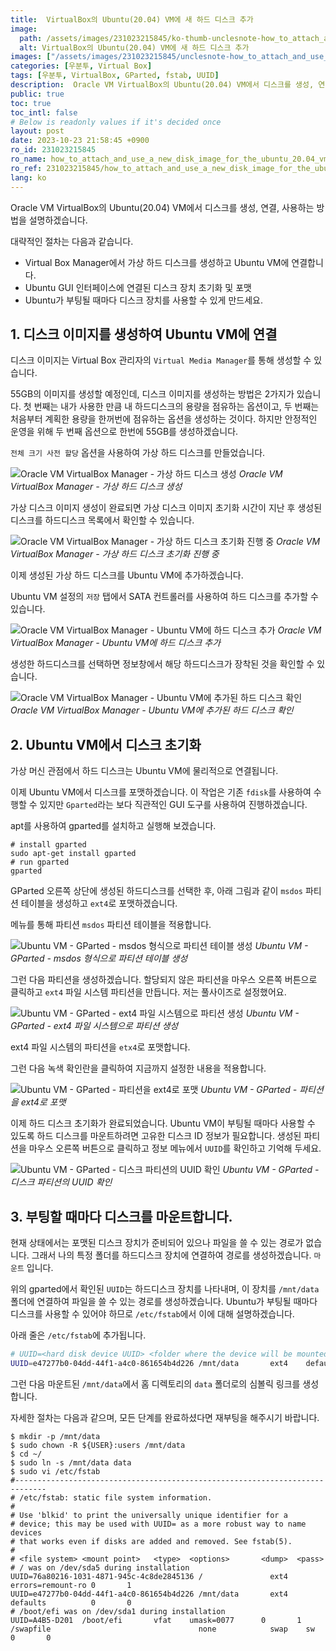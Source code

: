 ```yaml
---
title:  VirtualBox의 Ubuntu(20.04) VM에 새 하드 디스크 추가
image:
  path: /assets/images/231023215845/ko-thumb-unclesnote-how_to_attach_and_use_a_new_disk_image_for_the_ubuntu_20.04_vm_in_oracle_vm_virtualbox.png
  alt: VirtualBox의 Ubuntu(20.04) VM에 새 하드 디스크 추가
images: ["/assets/images/231023215845/unclesnote-how_to_attach_and_use_a_new_disk_image_for_the_ubuntu_20.04_vm_in_oracle_vm_virtualbox-oracle_vm_virtualbox_manager-create_virtual_hard_disk.png", "/assets/images/231023215845/unclesnote-how_to_attach_and_use_a_new_disk_image_for_the_ubuntu_20.04_vm_in_oracle_vm_virtualbox-oracle_vm_virtualbox_manager-virtual_hard_disk_initialization_in_progress.png", "/assets/images/231023215845/unclesnote-how_to_attach_and_use_a_new_disk_image_for_the_ubuntu_20.04_vm_in_oracle_vm_virtualbox-oracle_vm_virtualbox_manager-add_hard_disk_to_ubuntu_vm.png", "/assets/images/231023215845/unclesnote-how_to_attach_and_use_a_new_disk_image_for_the_ubuntu_20.04_vm_in_oracle_vm_virtualbox-oracle_vm_virtualbox_manager-check_hard_disks_added_to_ubuntu_vm.png", "/assets/images/231023215845/unclesnote-how_to_attach_and_use_a_new_disk_image_for_the_ubuntu_20.04_vm_in_oracle_vm_virtualbox-ubuntu_vm-gparted-create_partition_table_in_msdos_format.png", "/assets/images/231023215845/unclesnote-how_to_attach_and_use_a_new_disk_image_for_the_ubuntu_20.04_vm_in_oracle_vm_virtualbox-ubuntu_vm-gparted-create_partition_with_ext4_file_system.png", "/assets/images/231023215845/unclesnote-how_to_attach_and_use_a_new_disk_image_for_the_ubuntu_20.04_vm_in_oracle_vm_virtualbox-ubuntu_vm-gparted-format_partition_to_ext4.png", "/assets/images/231023215845/unclesnote-how_to_attach_and_use_a_new_disk_image_for_the_ubuntu_20.04_vm_in_oracle_vm_virtualbox-ubuntu_vm-gparted-check_uuid_of_disk_partition.png"]
categories: [우분투, Virtual Box]
tags: [우분투, VirtualBox, GParted, fstab, UUID]
description:  Oracle VM VirtualBox의 Ubuntu(20.04) VM에서 디스크를 생성, 연결, 사용하는 방법을 설명하겠습니다. 대략적인 절차는 다음과 같습니다.
public: true
toc: true
toc_intl: false
# Below is readonly values if it's decided once
layout: post
date: 2023-10-23 21:58:45 +0900
ro_id: 231023215845
ro_name: how_to_attach_and_use_a_new_disk_image_for_the_ubuntu_20.04_vm_in_oracle_vm_virtualbox
ro_ref: 231023215845/how_to_attach_and_use_a_new_disk_image_for_the_ubuntu_20.04_vm_in_oracle_vm_virtualbox
lang: ko
---
```

Oracle VM VirtualBox의 Ubuntu(20.04) VM에서 디스크를 생성, 연결, 사용하는 방법을 설명하겠습니다.  

대략적인 절차는 다음과 같습니다.  
- Virtual Box Manager에서 가상 하드 디스크를 생성하고 Ubuntu VM에 연결합니다.
- Ubuntu GUI 인터페이스에 연결된 디스크 장치 초기화 및 포맷
- Ubuntu가 부팅될 때마다 디스크 장치를 사용할 수 있게 만드세요.

## 1. 디스크 이미지를 생성하여 Ubuntu VM에 연결
디스크 이미지는 Virtual Box 관리자의 `Virtual Media Manager`를 통해 생성할 수 있습니다.  

55GB의 이미지를 생성할 예정인데, 디스크 이미지를 생성하는 방법은 2가지가 있습니다. 첫 번째는 내가 사용한 만큼 내 하드디스크의 용량을 점유하는 옵션이고, 두 번째는 처음부터 계획한 용량을 한꺼번에 점유하는 옵션을 생성하는 것이다. 하지만 안정적인 운영을 위해 두 번째 옵션으로 한번에 55GB를 생성하겠습니다.  

`전체 크기 사전 할당` 옵션을 사용하여 가상 하드 디스크를 만들었습니다.  

![Oracle VM VirtualBox Manager - 가상 하드 디스크 생성](/assets/images/231023215845/unclesnote-how_to_attach_and_use_a_new_disk_image_for_the_ubuntu_20.04_vm_in_oracle_vm_virtualbox-oracle_vm_virtualbox_manager-create_virtual_hard_disk.png)
_Oracle VM VirtualBox Manager - 가상 하드 디스크 생성_

가상 디스크 이미지 생성이 완료되면 가상 디스크 이미지 초기화 시간이 지난 후 생성된 디스크를 하드디스크 목록에서 확인할 수 있습니다.  

![Oracle VM VirtualBox Manager - 가상 하드 디스크 초기화 진행 중](/assets/images/231023215845/unclesnote-how_to_attach_and_use_a_new_disk_image_for_the_ubuntu_20.04_vm_in_oracle_vm_virtualbox-oracle_vm_virtualbox_manager-virtual_hard_disk_initialization_in_progress.png)
_Oracle VM VirtualBox Manager - 가상 하드 디스크 초기화 진행 중_

이제 생성된 가상 하드 디스크를 Ubuntu VM에 추가하겠습니다.  

Ubuntu VM 설정의 `저장` 탭에서 SATA 컨트롤러를 사용하여 하드 디스크를 추가할 수 있습니다.  

![Oracle VM VirtualBox Manager - Ubuntu VM에 하드 디스크 추가](/assets/images/231023215845/unclesnote-how_to_attach_and_use_a_new_disk_image_for_the_ubuntu_20.04_vm_in_oracle_vm_virtualbox-oracle_vm_virtualbox_manager-add_hard_disk_to_ubuntu_vm.png)
_Oracle VM VirtualBox Manager - Ubuntu VM에 하드 디스크 추가_

생성한 하드디스크를 선택하면 정보창에서 해당 하드디스크가 장착된 것을 확인할 수 있습니다.  

![Oracle VM VirtualBox Manager - Ubuntu VM에 추가된 하드 디스크 확인](/assets/images/231023215845/unclesnote-how_to_attach_and_use_a_new_disk_image_for_the_ubuntu_20.04_vm_in_oracle_vm_virtualbox-oracle_vm_virtualbox_manager-check_hard_disks_added_to_ubuntu_vm.png)
_Oracle VM VirtualBox Manager - Ubuntu VM에 추가된 하드 디스크 확인_

## 2. Ubuntu VM에서 디스크 초기화
가상 머신 관점에서 하드 디스크는 Ubuntu VM에 물리적으로 연결됩니다.  

이제 Ubuntu VM에서 디스크를 포맷하겠습니다. 이 작업은 기존 `fdisk`를 사용하여 수행할 수 있지만 `Gparted`라는 보다 직관적인 GUI 도구를 사용하여 진행하겠습니다.  

apt를 사용하여 gparted를 설치하고 실행해 보겠습니다.  

```shell
# install gparted
sudo apt-get install gparted
# run gparted
gparted
```
GParted 오른쪽 상단에 생성된 하드디스크를 선택한 후, 아래 그림과 같이 `msdos` 파티션 테이블을 생성하고 `ext4`로 포맷하겠습니다.  

메뉴를 통해 파티션 `msdos` 파티션 테이블을 적용합니다.  

![Ubuntu VM - GParted - msdos 형식으로 파티션 테이블 생성](/assets/images/231023215845/unclesnote-how_to_attach_and_use_a_new_disk_image_for_the_ubuntu_20.04_vm_in_oracle_vm_virtualbox-ubuntu_vm-gparted-create_partition_table_in_msdos_format.png)
_Ubuntu VM - GParted - msdos 형식으로 파티션 테이블 생성_

그런 다음 파티션을 생성하겠습니다. 할당되지 않은 파티션을 마우스 오른쪽 버튼으로 클릭하고 `ext4` 파일 시스템 파티션을 만듭니다. 저는 풀사이즈로 설정했어요.  

![Ubuntu VM - GParted - ext4 파일 시스템으로 파티션 생성](/assets/images/231023215845/unclesnote-how_to_attach_and_use_a_new_disk_image_for_the_ubuntu_20.04_vm_in_oracle_vm_virtualbox-ubuntu_vm-gparted-create_partition_with_ext4_file_system.png)
_Ubuntu VM - GParted - ext4 파일 시스템으로 파티션 생성_

ext4 파일 시스템의 파티션을 `etx4`로 포맷합니다.  

그런 다음 녹색 확인란을 클릭하여 지금까지 설정한 내용을 적용합니다.  

![Ubuntu VM - GParted - 파티션을 ext4로 포맷](/assets/images/231023215845/unclesnote-how_to_attach_and_use_a_new_disk_image_for_the_ubuntu_20.04_vm_in_oracle_vm_virtualbox-ubuntu_vm-gparted-format_partition_to_ext4.png)
_Ubuntu VM - GParted - 파티션을 ext4로 포맷_

이제 하드 디스크 초기화가 완료되었습니다. Ubuntu VM이 부팅될 때마다 사용할 수 있도록 하드 디스크를 마운트하려면 고유한 디스크 ID 정보가 필요합니다. 생성된 파티션을 마우스 오른쪽 버튼으로 클릭하고 정보 메뉴에서 `UUID`를 확인하고 기억해 두세요.  

![Ubuntu VM - GParted - 디스크 파티션의 UUID 확인](/assets/images/231023215845/unclesnote-how_to_attach_and_use_a_new_disk_image_for_the_ubuntu_20.04_vm_in_oracle_vm_virtualbox-ubuntu_vm-gparted-check_uuid_of_disk_partition.png)
_Ubuntu VM - GParted - 디스크 파티션의 UUID 확인_

## 3. 부팅할 때마다 디스크를 마운트합니다.
현재 상태에서는 포맷된 디스크 장치가 준비되어 있으나 파일을 쓸 수 있는 경로가 없습니다. 그래서 나의 특정 폴더를 하드디스크 장치에 연결하여 경로를 생성하겠습니다. `마운트` 입니다.  

위의 gparted에서 확인된 `UUID`는 하드디스크 장치를 나타내며, 이 장치를 `/mnt/data` 폴더에 연결하여 파일을 쓸 수 있는 경로를 생성하겠습니다. Ubuntu가 부팅될 때마다 디스크를 사용할 수 있어야 하므로 `/etc/fstab`에서 이에 대해 설명하겠습니다.  

아래 줄은 `/etc/fstab`에 추가됩니다.  

```bash
# UUID=<hard disk device UUID> <folder where the device will be mounted> ext4    defaults          0       0 
UUID=e47277b0-04dd-44f1-a4c0-861654b4d226 /mnt/data       ext4    defaults          0       0 
```
그런 다음 마운트된 `/mnt/data`에서 홈 디렉토리의 `data` 폴더로의 심볼릭 링크를 생성합니다.  

자세한 절차는 다음과 같으며, 모든 단계를 완료하셨다면 재부팅을 해주시기 바랍니다.  

```shell
$ mkdir -p /mnt/data
$ sudo chown -R ${USER}:users /mnt/data
$ cd ~/
$ sudo ln -s /mnt/data data
$ sudo vi /etc/fstab  
#-----------------------------------------------------------------------------
# /etc/fstab: static file system information.
#
# Use 'blkid' to print the universally unique identifier for a
# device; this may be used with UUID= as a more robust way to name devices
# that works even if disks are added and removed. See fstab(5).
#
# <file system> <mount point>   <type>  <options>       <dump>  <pass>
# / was on /dev/sda5 during installation
UUID=76a80216-1031-4871-945c-4c8de2845136 /               ext4    errors=remount-ro 0       1
UUID=e47277b0-04dd-44f1-a4c0-861654b4d226 /mnt/data       ext4    defaults          0       0 
# /boot/efi was on /dev/sda1 during installation
UUID=A4B5-D201  /boot/efi       vfat    umask=0077      0       1
/swapfile                                 none            swap    sw              0       0
```
